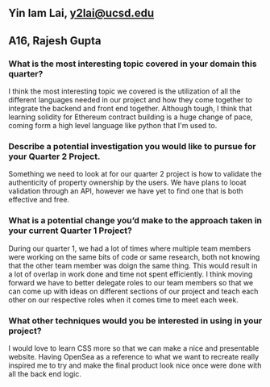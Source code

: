 ## Yin lam Lai, y2lai@ucsd.edu
## A16, Rajesh Gupta

### **What is the most interesting topic covered in your domain this quarter?**

I think the most interesting topic we covered is the utilization of all the different languages needed in our project and how they come together to integrate the backend and front end together. Although tough,
I think that learning solidity for Ethereum contract building is a huge change of pace, coming form a high level language like python that I'm used to.

### **Describe a potential investigation you would like to pursue for your Quarter 2 Project.**

Something we need to look at for our quarter 2 project is how to validate the authenticity of property ownership by the users. We have plans to looat validation through an API, however we have yet to find one that is both effective and free.

### **What is a potential change you’d make to the approach taken in your current Quarter 1 Project?**

During our quarter 1, we had a lot of times where multiple team members were working on the same bits of code or same research, both not knowing that the other team member was doign the same thing. This would result in a lot of overlap in work done and time not spent efficiently. I think moving forward we have to better delegate roles to our team members so that we can come up with ideas on different sections of our project and teach each other on our respective roles when it comes time to meet each week.

### **What other techniques would you be interested in using in your project?**

I would love to learn CSS more so that we can make a nice and presentable website. Having OpenSea as a reference to what we want to recreate really inspired me to try and make the final product look nice once were done with all the back end logic.
